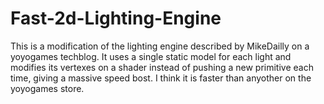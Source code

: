 # Fast-2d-Lighting-Engine
This is a modification of the lighting engine described by MikeDailly on a yoyogames techblog. It uses a single static model for each light and modifies its vertexes on a shader instead of pushing a new primitive each time, giving a massive speed bost. I think it is faster than anyother on the yoyogames store.
